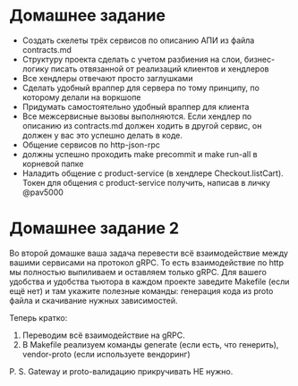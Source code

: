 # Домашнее задание

- Создать скелеты трёх сервисов по описанию АПИ из файла contracts.md
- Структуру проекта сделать с учетом разбиения на слои, бизнес-логику писать отвязанной от реализаций клиентов и хендлеров
- Все хендлеры отвечают просто заглушками
- Сделать удобный враппер для сервера по тому принципу, по которому делали на воркшопе
- Придумать самостоятельно удобный враппер для клиента
- Все межсервисные вызовы выполняются. Если хендлер по описанию из contracts.md должен ходить в другой сервис, он должен у вас это успешно делать в коде.
- Общение сервисов по http-json-rpc
- должны успешно проходить make precommit и make run-all в корневой папке
- Наладить общение с product-service (в хендлере Checkout.listCart). Токен для общения с product-service получить, написав в личку @pav5000


# Домашнее задание 2

Во второй домашке ваша задача перевести всё взаимодействие между вашими сервисами на протокол gRPC. То есть взаимодействие по http мы полностью выпиливаем и оставляем только gRPC.  Для вашего удобства и удобства тьютора в каждом проекте заведите Makefile (если ещё нет) и там укажите полезные команды: генерация кода из proto файла и скачивание нужных зависимостей.

Теперь кратко:

1. Переводим всё взаимодействие на gRPC.
2. В Makefile реализуем команды generate (если есть, что генерить), vendor-proto (если используете вендоринг)

P. S. Gateway и proto-валидацию прикручивать НЕ нужно.